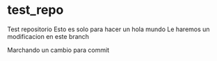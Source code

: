 # test_repo
Test repositorio
Esto es solo para hacer un hola mundo
Le haremos un modificacion en este branch


Marchando un cambio para commit
